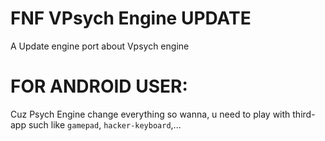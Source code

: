 # FNF VPsych Engine UPDATE
A Update engine port about Vpsych engine

# FOR ANDROID USER:
Cuz Psych Engine change everything so wanna, u need to play with third-app such like `gamepad`, `hacker-keyboard`,...

